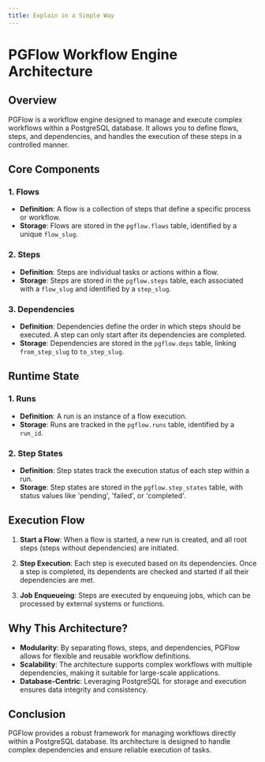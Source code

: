 ```yaml
---
title: Explain in a Simple Way
---
```


# PGFlow Workflow Engine Architecture

## Overview

PGFlow is a workflow engine designed to manage and execute complex workflows within a PostgreSQL database. It allows you to define flows, steps, and dependencies, and handles the execution of these steps in a controlled manner.

## Core Components

### 1. Flows

- **Definition**: A flow is a collection of steps that define a specific process or workflow.
- **Storage**: Flows are stored in the `pgflow.flows` table, identified by a unique `flow_slug`.

### 2. Steps

- **Definition**: Steps are individual tasks or actions within a flow.
- **Storage**: Steps are stored in the `pgflow.steps` table, each associated with a `flow_slug` and identified by a `step_slug`.

### 3. Dependencies

- **Definition**: Dependencies define the order in which steps should be executed. A step can only start after its dependencies are completed.
- **Storage**: Dependencies are stored in the `pgflow.deps` table, linking `from_step_slug` to `to_step_slug`.

## Runtime State

### 1. Runs

- **Definition**: A run is an instance of a flow execution.
- **Storage**: Runs are tracked in the `pgflow.runs` table, identified by a `run_id`.

### 2. Step States

- **Definition**: Step states track the execution status of each step within a run.
- **Storage**: Step states are stored in the `pgflow.step_states` table, with status values like 'pending', 'failed', or 'completed'.

## Execution Flow

1. **Start a Flow**: When a flow is started, a new run is created, and all root steps (steps without dependencies) are initiated.

2. **Step Execution**: Each step is executed based on its dependencies. Once a step is completed, its dependents are checked and started if all their dependencies are met.

3. **Job Enqueueing**: Steps are executed by enqueuing jobs, which can be processed by external systems or functions.

## Why This Architecture?

- **Modularity**: By separating flows, steps, and dependencies, PGFlow allows for flexible and reusable workflow definitions.
- **Scalability**: The architecture supports complex workflows with multiple dependencies, making it suitable for large-scale applications.
- **Database-Centric**: Leveraging PostgreSQL for storage and execution ensures data integrity and consistency.

## Conclusion

PGFlow provides a robust framework for managing workflows directly within a PostgreSQL database. Its architecture is designed to handle complex dependencies and ensure reliable execution of tasks.
